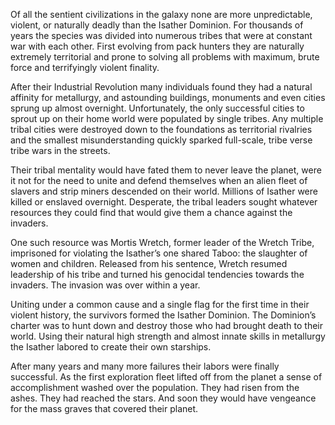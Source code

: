 Of all the sentient civilizations in the galaxy none are more unpredictable, violent, or naturally deadly than the Isather Dominion.  For thousands of years the species was divided into numerous tribes that were at constant war with each other. First evolving from pack hunters they are naturally extremely territorial and prone to solving all problems with maximum, brute force and terrifyingly violent finality.

After their Industrial Revolution many individuals found they had a natural affinity for metallurgy, and astounding buildings, monuments and even cities sprung up almost overnight.  Unfortunately, the only successful cities to sprout up on their home world were populated by single tribes.  Any multiple tribal cities were destroyed down to the foundations as territorial rivalries and the smallest misunderstanding quickly sparked full-scale, tribe verse tribe wars in the streets.

Their tribal mentality would have fated them to never leave the planet, were it not for the need to unite and defend themselves when an alien fleet of slavers and strip miners descended on their world.  Millions of Isather were killed or enslaved overnight.  Desperate, the tribal leaders sought whatever resources they could find that would give them a chance against the invaders.

One such resource was Mortis Wretch, former leader of the Wretch Tribe, imprisoned for violating the Isather’s one shared Taboo: the slaughter of women and children.  Released from his sentence, Wretch resumed leadership of his tribe and turned his genocidal tendencies towards the invaders.  The invasion was over within a year.

Uniting under a common cause and a single flag for the first time in their violent history, the survivors formed the Isather Dominion.  The Dominion’s charter was to hunt down and destroy those who had brought death to their world.  Using their natural high strength and almost innate skills in metallurgy the Isather labored to create their own starships.

After many years and many more failures their labors were finally successful.  As the first exploration fleet lifted off from the planet a sense of accomplishment washed over the population.  They had risen from the ashes.  They had reached the stars.  And soon they would have vengeance for the mass graves that covered their planet.